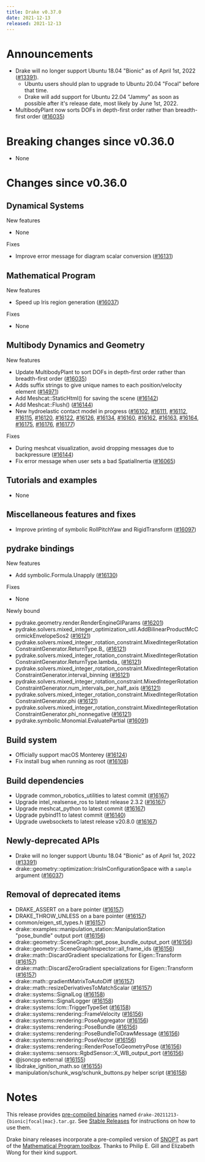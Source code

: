 ```yaml
---
title: Drake v0.37.0
date: 2021-12-13
released: 2021-12-13
---
```


# Announcements

* Drake will no longer support Ubuntu 18.04 "Bionic" as of April 1st, 2022
  ([#13391][_#13391]).
  * Ubuntu users should plan to upgrade to Ubuntu 20.04 "Focal" before that
    time.
  * Drake will add support for Ubuntu 22.04 "Jammy" as soon as possible
    after it's release date, most likely by June 1st, 2022.
* MultibodyPlant now sorts DOFs in depth-first order rather than breadth-first order ([#16035][_#16035])

# Breaking changes since v0.36.0

* None

# Changes since v0.36.0

## Dynamical Systems

<!-- <relnotes for systems go here> -->

New features

* None

Fixes

* Improve error message for diagram scalar conversion ([#16131][_#16131])

## Mathematical Program

<!-- <relnotes for solvers go here> -->

New features

* Speed up Iris region generation ([#16037][_#16037])

Fixes

* None

## Multibody Dynamics and Geometry

<!-- <relnotes for geometry,multibody go here> -->

New features

* Update MultibodyPlant to sort DOFs in depth-first order rather than breadth-first order ([#16035][_#16035])
* Adds suffix strings to give unique names to each position/velocity element ([#14971][_#14971])
* Add Meshcat::StaticHtml() for saving the scene ([#16142][_#16142])
* Add Meshcat::Flush() ([#16144][_#16144])
* New hydroelastic contact model in progress ([#16102][_#16102], [#16111][_#16111], [#16112][_#16112], [#16115][_#16115], [#16120][_#16120], [#16122][_#16122], [#16126][_#16126], [#16134][_#16134], [#16160][_#16160], [#16162][_#16162], [#16163][_#16163], [#16164][_#16164], [#16175][_#16175], [#16176][_#16176], [#16177][_#16177])

Fixes

* During meshcat visualization, avoid dropping messages due to backpressure ([#16144][_#16144])
* Fix error message when user sets a bad SpatialInertia ([#16065][_#16065])

## Tutorials and examples

<!-- <relnotes for examples,tutorials go here> -->

* None

## Miscellaneous features and fixes

<!-- <relnotes for common,math,lcm,lcmtypes,manipulation,perception go here> -->

* Improve printing of symbolic RollPitchYaw and RigidTransform ([#16097][_#16097])

## pydrake bindings

<!-- <relnotes for bindings go here> -->

New features

* Add symbolic.Formula.Unapply ([#16130][_#16130])

Fixes

* None

Newly bound

* pydrake.geometry.render.RenderEngineGlParams ([#16201][_#16201])
* pydrake.solvers.mixed_integer_optimization_util.AddBilinearProductMcCormickEnvelopeSos2 ([#16121][_#16121])
* pydrake.solvers.mixed_integer_rotation_constraint.MixedIntegerRotationConstraintGenerator.ReturnType.B_ ([#16121][_#16121])
* pydrake.solvers.mixed_integer_rotation_constraint.MixedIntegerRotationConstraintGenerator.ReturnType.lambda_ ([#16121][_#16121])
* pydrake.solvers.mixed_integer_rotation_constraint.MixedIntegerRotationConstraintGenerator.interval_binning ([#16121][_#16121])
* pydrake.solvers.mixed_integer_rotation_constraint.MixedIntegerRotationConstraintGenerator.num_intervals_per_half_axis ([#16121][_#16121])
* pydrake.solvers.mixed_integer_rotation_constraint.MixedIntegerRotationConstraintGenerator.phi ([#16121][_#16121])
* pydrake.solvers.mixed_integer_rotation_constraint.MixedIntegerRotationConstraintGenerator.phi_nonnegative ([#16121][_#16121])
* pydrake.symbolic.Monomial.EvaluatePartial  ([#16091][_#16091])

## Build system

<!-- <relnotes for cmake,doc,setup,third_party,tools go here> -->

* Officially support macOS Monterey ([#16124][_#16124])
* Fix install bug when running as root ([#16108][_#16108])

## Build dependencies

<!-- Manually relocate any "Upgrade foo_external to latest" lines to here, -->
<!-- and then sort them alphabetically. -->

* Upgrade common_robotics_utilities to latest commit ([#16167][_#16167])
* Upgrade intel_realsense_ros to latest release 2.3.2 ([#16167][_#16167])
* Upgrade meshcat_python to latest commit ([#16167][_#16167])
* Upgrade pybind11 to latest commit ([#16140][_#16140])
* Upgrade uwebsockets to latest release v20.8.0 ([#16167][_#16167])

## Newly-deprecated APIs

* Drake will no longer support Ubuntu 18.04 "Bionic" as of April 1st, 2022 ([#13391][_#13391])
* drake::geometry::optimization::IrisInConfigurationSpace with a `sample` argument ([#16037][_#16037])

## Removal of deprecated items

* DRAKE_ASSERT on a bare pointer ([#16157][_#16157])
* DRAKE_THROW_UNLESS on a bare pointer ([#16157][_#16157])
* common/eigen_stl_types.h ([#16157][_#16157])
* drake::examples::manipulation_station::ManipulationStation "pose_bundle" output port ([#16156][_#16156])
* drake::geometry::SceneGraph::get_pose_bundle_output_port ([#16156][_#16156])
* drake::geometry::SceneGraphInspector::all_frame_ids ([#16156][_#16156])
* drake::math::DiscardGradient specializations for Eigen::Transform ([#16157][_#16157])
* drake::math::DiscardZeroGradient specializations for Eigen::Transform ([#16157][_#16157])
* drake::math::gradientMatrixToAutoDiff ([#16157][_#16157])
* drake::math::resizeDerivativesToMatchScalar ([#16157][_#16157])
* drake::systems::SignalLog ([#16158][_#16158])
* drake::systems::SignalLogger ([#16158][_#16158])
* drake::systems::lcm::TriggerTypeSet ([#16158][_#16158])
* drake::systems::rendering::FrameVelocity ([#16156][_#16156])
* drake::systems::rendering::PoseAggregator ([#16156][_#16156])
* drake::systems::rendering::PoseBundle ([#16156][_#16156])
* drake::systems::rendering::PoseBundleToDrawMessage ([#16156][_#16156])
* drake::systems::rendering::PoseVector ([#16156][_#16156])
* drake::systems::rendering::RenderPoseToGeometryPose ([#16156][_#16156])
* drake::systems::sensors::RgbdSensor::X_WB_output_port ([#16156][_#16156])
* @jsoncpp external ([#16155][_#16155])
* libdrake_ignition_math.so ([#16155][_#16155])
* manipulation/schunk_wsg/schunk_buttons.py helper script ([#16158][_#16158])

# Notes

This release provides [pre-compiled binaries](https://github.com/RobotLocomotion/drake/releases/tag/v0.37.0) named
``drake-20211213-{bionic|focal|mac}.tar.gz``. See [Stable Releases](/from_binary.html#stable-releases) for instructions on how to use them.

Drake binary releases incorporate a pre-compiled version of [SNOPT](https://ccom.ucsd.edu/~optimizers/solvers/snopt/) as part of the
[Mathematical Program toolbox](https://drake.mit.edu/doxygen_cxx/group__solvers.html). Thanks to
Philip E. Gill and Elizabeth Wong for their kind support.

<!-- <begin issue links> -->
[_#13391]: https://github.com/RobotLocomotion/drake/pull/13391
[_#14971]: https://github.com/RobotLocomotion/drake/pull/14971
[_#16035]: https://github.com/RobotLocomotion/drake/pull/16035
[_#16037]: https://github.com/RobotLocomotion/drake/pull/16037
[_#16065]: https://github.com/RobotLocomotion/drake/pull/16065
[_#16091]: https://github.com/RobotLocomotion/drake/pull/16091
[_#16097]: https://github.com/RobotLocomotion/drake/pull/16097
[_#16102]: https://github.com/RobotLocomotion/drake/pull/16102
[_#16108]: https://github.com/RobotLocomotion/drake/pull/16108
[_#16111]: https://github.com/RobotLocomotion/drake/pull/16111
[_#16112]: https://github.com/RobotLocomotion/drake/pull/16112
[_#16115]: https://github.com/RobotLocomotion/drake/pull/16115
[_#16120]: https://github.com/RobotLocomotion/drake/pull/16120
[_#16121]: https://github.com/RobotLocomotion/drake/pull/16121
[_#16122]: https://github.com/RobotLocomotion/drake/pull/16122
[_#16124]: https://github.com/RobotLocomotion/drake/pull/16124
[_#16126]: https://github.com/RobotLocomotion/drake/pull/16126
[_#16130]: https://github.com/RobotLocomotion/drake/pull/16130
[_#16131]: https://github.com/RobotLocomotion/drake/pull/16131
[_#16134]: https://github.com/RobotLocomotion/drake/pull/16134
[_#16140]: https://github.com/RobotLocomotion/drake/pull/16140
[_#16142]: https://github.com/RobotLocomotion/drake/pull/16142
[_#16144]: https://github.com/RobotLocomotion/drake/pull/16144
[_#16155]: https://github.com/RobotLocomotion/drake/pull/16155
[_#16156]: https://github.com/RobotLocomotion/drake/pull/16156
[_#16157]: https://github.com/RobotLocomotion/drake/pull/16157
[_#16158]: https://github.com/RobotLocomotion/drake/pull/16158
[_#16160]: https://github.com/RobotLocomotion/drake/pull/16160
[_#16162]: https://github.com/RobotLocomotion/drake/pull/16162
[_#16163]: https://github.com/RobotLocomotion/drake/pull/16163
[_#16164]: https://github.com/RobotLocomotion/drake/pull/16164
[_#16167]: https://github.com/RobotLocomotion/drake/pull/16167
[_#16175]: https://github.com/RobotLocomotion/drake/pull/16175
[_#16176]: https://github.com/RobotLocomotion/drake/pull/16176
[_#16177]: https://github.com/RobotLocomotion/drake/pull/16177
[_#16201]: https://github.com/RobotLocomotion/drake/pull/16201
<!-- <end issue links> -->

<!--
  Current oldest_commit ab9b236d0dba0d87ddd25fc3c1ede143024a8c55 (exclusive).
  Current newest_commit 5357d9aad2a9e34c8a2d283de7a93a6595c5293a (inclusive).
-->
